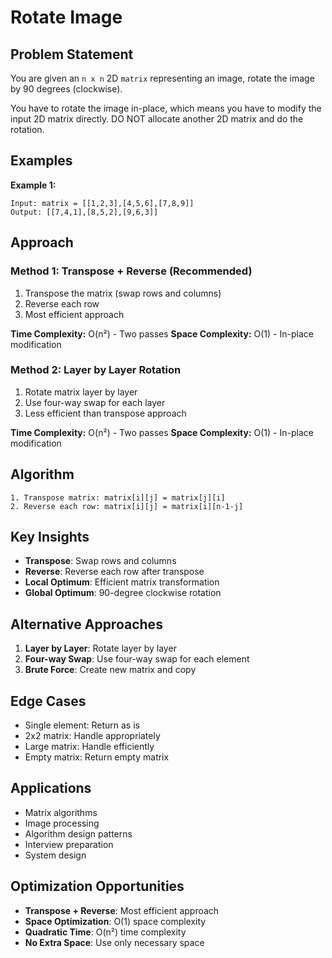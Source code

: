 # Rotate Image

## Problem Statement

You are given an `n x n` 2D `matrix` representing an image, rotate the image by 90 degrees (clockwise).

You have to rotate the image in-place, which means you have to modify the input 2D matrix directly. DO NOT allocate another 2D matrix and do the rotation.

## Examples

**Example 1:**
```
Input: matrix = [[1,2,3],[4,5,6],[7,8,9]]
Output: [[7,4,1],[8,5,2],[9,6,3]]
```

## Approach

### Method 1: Transpose + Reverse (Recommended)
1. Transpose the matrix (swap rows and columns)
2. Reverse each row
3. Most efficient approach

**Time Complexity:** O(n²) - Two passes
**Space Complexity:** O(1) - In-place modification

### Method 2: Layer by Layer Rotation
1. Rotate matrix layer by layer
2. Use four-way swap for each layer
3. Less efficient than transpose approach

**Time Complexity:** O(n²) - Two passes
**Space Complexity:** O(1) - In-place modification

## Algorithm

```
1. Transpose matrix: matrix[i][j] = matrix[j][i]
2. Reverse each row: matrix[i][j] = matrix[i][n-1-j]
```

## Key Insights

- **Transpose**: Swap rows and columns
- **Reverse**: Reverse each row after transpose
- **Local Optimum**: Efficient matrix transformation
- **Global Optimum**: 90-degree clockwise rotation

## Alternative Approaches

1. **Layer by Layer**: Rotate layer by layer
2. **Four-way Swap**: Use four-way swap for each element
3. **Brute Force**: Create new matrix and copy

## Edge Cases

- Single element: Return as is
- 2x2 matrix: Handle appropriately
- Large matrix: Handle efficiently
- Empty matrix: Return empty matrix

## Applications

- Matrix algorithms
- Image processing
- Algorithm design patterns
- Interview preparation
- System design

## Optimization Opportunities

- **Transpose + Reverse**: Most efficient approach
- **Space Optimization**: O(1) space complexity
- **Quadratic Time**: O(n²) time complexity
- **No Extra Space**: Use only necessary space
